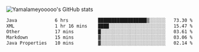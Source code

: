 ![Yamalameyooooo's GitHub stats](https://github-readme-stats.vercel.app/api?username=yamalameyooooo&theme=transparent&show_icons=true\&show=reviews,discussions_started,discussions_answered,prs_merged,prs_merged_percentage)

<!--START_SECTION:waka-->

```txt
Java              6 hrs           ██████████████████▒░░░░░░   73.30 %
XML               1 hr 16 mins    ████░░░░░░░░░░░░░░░░░░░░░   15.47 %
Other             17 mins         █░░░░░░░░░░░░░░░░░░░░░░░░   03.61 %
Markdown          15 mins         ▓░░░░░░░░░░░░░░░░░░░░░░░░   03.06 %
Java Properties   10 mins         ▓░░░░░░░░░░░░░░░░░░░░░░░░   02.14 %
```

<!--END_SECTION:waka-->
